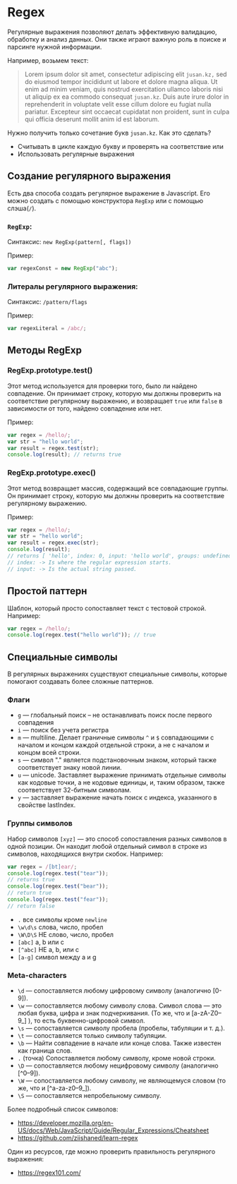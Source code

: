 # Regex

Регулярные выражения позволяют делать эффективную валидацию, обработку и анализ данных. Они также играют важную роль в поиске и парсинге нужной информации.

Например, возьмем текст:

> Lorem ipsum dolor sit amet, consectetur adipiscing elit `jusan.kz,` sed do eiusmod tempor incididunt ut labore et dolore magna aliqua. Ut enim ad minim veniam, quis nostrud exercitation ullamco laboris nisi ut aliquip ex ea commodo consequat `jusan.kz`. Duis aute irure dolor in reprehenderit in voluptate velit esse cillum dolore eu fugiat nulla pariatur. Excepteur sint occaecat cupidatat non proident, sunt in culpa qui officia deserunt mollit anim id est laborum.

Нужно получить только сочетание букв `jusan.kz`. Как это сделать?

- Считывать в цикле каждую букву и проверять на соответствие или
- Использовать регулярные выражения

## Создание регулярного выражения

Есть два способа создать регулярное выражение в Javascript. Его можно создать с помощью конструктора `RegExp` или с помощью слэша(`/`).

### `RegExp`:

Синтаксис: `new RegExp(pattern[, flags])`

Пример:

```jsx
var regexConst = new RegExp("abc");
```

### Литералы регулярного выражения:

Синтаксис: `/pattern/flags`

Пример:

```jsx
var regexLiteral = /abc/;
```

## Методы RegExp

### RegExp.prototype.test()

Этот метод используется для проверки того, было ли найдено совпадение. Он принимает строку, которую мы должны проверить на соответствие регулярному выражению, и возвращает `true` или `false` в зависимости от того, найдено совпадение или нет.

Пример:

```jsx
var regex = /hello/;
var str = "hello world";
var result = regex.test(str);
console.log(result); // returns true
```

### RegExp.prototype.exec()

Этот метод возвращает массив, содержащий все совпадающие группы. Он принимает строку, которую мы должны проверить на соответствие регулярному выражению.

Пример:

```jsx
var regex = /hello/;
var str = "hello world";
var result = regex.exec(str);
console.log(result);
// returns [ 'hello', index: 0, input: 'hello world', groups: undefined ]// 'hello' -> is the matched pattern.
// index: -> Is where the regular expression starts.
// input: -> Is the actual string passed.
```

## Простой паттерн

Шаблон, который просто сопоставляет текст с тестовой строкой. Например:

```jsx
var regex = /hello/;
console.log(regex.test("hello world")); // true
```

## Специальные символы

В регулярных выражениях существуют специальные символы, которые помогают создавать более сложные паттернов.

### Флаги

- `g` — глобальный поиск – не останавливать поиск после первого совпадения
- `i` — поиск без учета регистра
- `m` — multiline. Делает граничные символы `^` и `$` совпадающими с началом и концом каждой отдельной строки, а не с началом и концом всей строки.
- `s` — символ "." является подстановочным знаком, который также соответствует знаку новой линии.
- `u` — unicode. Заставляет выражение принимать отдельные символы как кодовые точки, а не кодовые единицы, и, таким образом, также соответствует 32-битным символам.
- `y` — заставляет выражение начать поиск с индекса, указанного в свойстве lastIndex.

### Группы символов

Набор символов `[xyz]` — это способ сопоставления разных символов в одной позиции. Он находит любой отдельный символ в строке из символов, находящихся внутри скобок. Например:

```jsx
var regex = /[bt]ear/;
console.log(regex.test("tear"));
// returns true
console.log(regex.test("bear"));
// return true
console.log(regex.test("fear"));
// return false
```

- `.` все символы кроме `newline`
- `\w\d\s` слова, число, пробел
- `\W\D\S` НЕ слово, число, пробел
- `[abc]` a, b или с
- `[^abc]` НЕ a, b, или c
- `[a-g]` символ между a и g

### Meta-characters

- `\d` — сопоставляется любому цифровому символу (аналогично [0-9]).
- `\w` — сопоставляется любому символу слова. Символ слова — это любая буква, цифра и знак подчеркивания. (То же, что и [a-zA-Z0–9_] ), то есть буквенно-цифровой символ.
- `\s` — сопоставляется символу пробела (пробелы, табуляции и т. д.).
- `\t` — сопоставляется только символу табуляции.
- `\b` — Найти совпадение в начале или конце слова. Также известен как граница слов.
- `.` (точка) Сопоставляется любому символу, кроме новой строки.
- `\D` — сопоставляется любому нецифровому символу (аналогично [^0–9]).
- `\W` — сопоставляется любому символу, не являющемуся словом (то же, что и [^a-za-z0–9_]).
- `\S` — сопоставляется непробельному символу.

Более подробный список символов:

- https://developer.mozilla.org/en-US/docs/Web/JavaScript/Guide/Regular_Expressions/Cheatsheet
- https://github.com/ziishaned/learn-regex

Один из ресурсов, где можно проверить правильность регулярного выражения:

- https://regex101.com/
